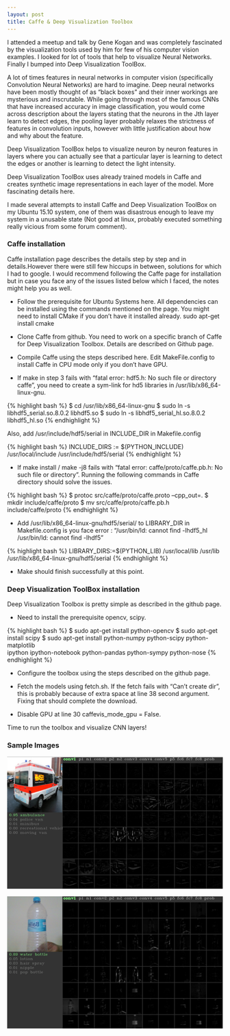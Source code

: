```yaml
---
layout: post
title: Caffe & Deep Visualization Toolbox
---
```


I attended a meetup and talk by Gene Kogan and was completely fascinated by the visualization tools used by him for few of his computer vision examples. I looked for lot of tools that help to visualize Neural Networks. Finally I bumped into Deep Visualization ToolBox.

A lot of times features in neural networks in computer vision (specifically Convolution Neural Networks) are hard to imagine. Deep neural networks have been mostly thought of as “black boxes” and their inner workings are mysterious and inscrutable. While going through most of the famous CNNs that have increased accuracy in image classification, you would come across description about the layers stating that the neurons in the Jth layer learn to detect edges, the pooling layer probably
relaxes the strictness of features in convolution inputs, however with little justification about how and why about the feature.

Deep Visualization ToolBox helps to visualize neuron by neuron features in layers where you can actually see that a particular layer is learning to detect the edges or another is learning to detect the light intensity.

Deep Visualization ToolBox uses already trained models in Caffe and creates synthetic image representations in each layer of the model. More fascinating details here.

I made several attempts to install Caffe and Deep Visualization ToolBox on my Ubuntu 15.10 system, one of them was disastrous enough to leave my system in a unusable state (Not good at linux, probably executed something really vicious from some forum comment).


### Caffe installation ###

Caffe installation page describes the details step by step and in details.However there were still few hiccups in between, solutions for which I had to google. I would recommend following the Caffe page for installation but in case you face any of the issues listed below which I faced, the notes might help you as well.

*  Follow the prerequisite for Ubuntu Systems here. All dependencies can be installed using the commands mentioned on the page. You might need to install CMake if you don’t have it installed already.
sudo apt-get install cmake

*  Clone Caffe from github. You need to work on a specific branch of Caffe for Deep Visualization Toolbox. Details are described on Github page.

*  Compile Caffe using the steps described here. Edit MakeFile.config to install Caffe in CPU mode only if you don’t have GPU.

*  If make in step 3 fails with “fatal error: hdf5.h: No such file or directory caffe”, you need to create a sym-link for hd5 libraries in /usr/lib/x86_64-linux-gnu.

{% highlight bash %}
$ cd /usr/lib/x86_64-linux-gnu
$ sudo ln -s libhdf5_serial.so.8.0.2 libhdf5.so
$ sudo ln -s libhdf5_serial_hl.so.8.0.2 libhdf5_hl.so
{% endhighlight %}

Also, add /usr/include/hdf5/serial in INCLUDE_DIR in Makefile.config

{% highlight bash %}
INCLUDE_DIRS := $(PYTHON_INCLUDE) /usr/local/include /usr/include/hdf5/serial
{% endhighlight %}

*  If make install / make -j8 fails with “fatal error: caffe/proto/caffe.pb.h: No such file or directory”. Running the following commands in Caffe directory should solve the issues.

{% highlight bash %}
$ protoc src/caffe/proto/caffe.proto –cpp_out=.
$ mkdir include/caffe/proto
$ mv src/caffe/proto/caffe.pb.h include/caffe/proto
{% endhighlight %}

*  Add /usr/lib/x86_64-linux-gnu/hdf5/serial/ to LIBRARY_DIR in Makefile.config is you face error : “/usr/bin/ld: cannot find -lhdf5_hl /usr/bin/ld: cannot find -lhdf5”

{% highlight bash %}
LIBRARY_DIRS:=$(PYTHON_LIB) /usr/local/lib /usr/lib /usr/lib/x86_64-linux-gnu/hdf5/serial
{% endhighlight %}

*  Make should finish successfully at this point.

### Deep Visualization ToolBox installation ###

Deep Visualization Toolbox is pretty simple as described in the github page.

*  Need to install the prerequisite opencv, scipy.

{% highlight bash %}
$ sudo apt-get install python-opencv
$ sudo apt-get install scipy
$ sudo apt-get install python-numpy python-scipy python-matplotlib \
    ipython ipython-notebook python-pandas python-sympy python-nose
{% endhighlight %}

*  Configure the toolbox using the steps described on the github page.

*  Fetch the models using fetch.sh. If the fetch fails with “Can’t create dir”, this is probably because of extra space at line 38 second argument. Fixing that should complete the download.

*  Disable GPU at line 30 caffevis_mode_gpu = False. 

Time to run the toolbox and visualize CNN layers!

### Sample Images ###

![Deep Visualization Ambulance](/img/deep_vis_amb.png)

![Deep Visualization Bottle](/img/deep_vis_bottle.png)
